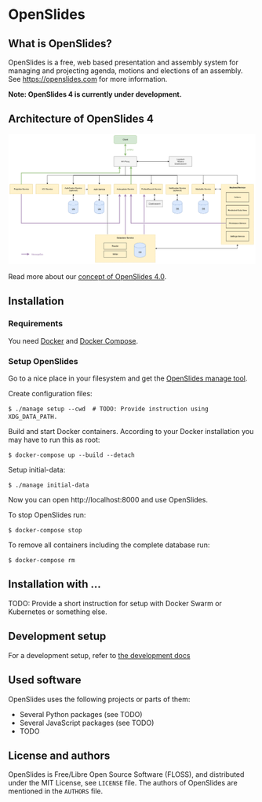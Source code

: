 # OpenSlides

## What is OpenSlides?

OpenSlides is a free, web based presentation and assembly system for
managing and projecting agenda, motions and elections of an assembly. See
https://openslides.com for more information.

__Note: OpenSlides 4 is currently under development.__


## Architecture of OpenSlides 4

![System architecture of OpenSlides 4](docs/OpenSlides4-systemarchitecture.png)

Read more about our [concept of OpenSlides 4.0](https://github.com/OpenSlides/OpenSlides/wiki/DE%3A-Konzept-OpenSlides-4).


## Installation

### Requirements

You need [Docker](https://docs.docker.com/engine/install/) and [Docker
Compose](https://docs.docker.com/compose/install/).

### Setup OpenSlides

Go to a nice place in your filesystem and get the [OpenSlides manage
tool](https://github.com/OpenSlides/openslides-manage-service/releases/tag/latest).

Create configuration files:

    $ ./manage setup --cwd  # TODO: Provide instruction using XDG_DATA_PATH.

Build and start Docker containers. According to your Docker installation you may
have to run this as root:

    $ docker-compose up --build --detach

Setup initial-data:

    $ ./manage initial-data

Now you can open http://localhost:8000 and use OpenSlides.

To stop OpenSlides run:

    $ docker-compose stop

To remove all containers including the complete database run:

    $ docker-compose rm


## Installation with ...

TODO: Provide a short instruction for setup with Docker Swarm or Kubernetes or
something else.


## Development setup

For a development setup, refer to [the development docs](DEVELOPMENT.md)


## Used software

OpenSlides uses the following projects or parts of them:

* Several Python packages (see TODO)
* Several JavaScript packages (see TODO)
* TODO


## License and authors

OpenSlides is Free/Libre Open Source Software (FLOSS), and distributed
under the MIT License, see ``LICENSE`` file. The authors of OpenSlides are
mentioned in the ``AUTHORS`` file.
